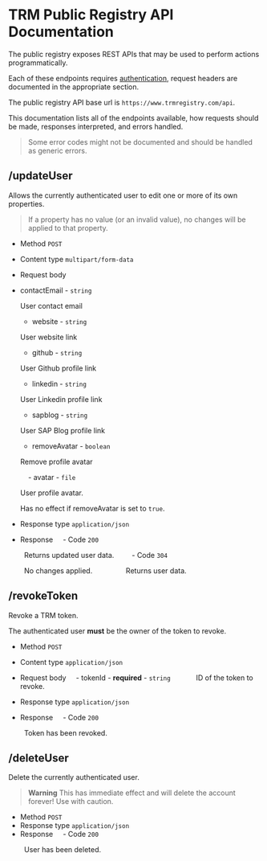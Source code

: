 # TRM Public Registry API Documentation


The public registry exposes REST APIs that may be used to perform actions programmatically.


Each of these endpoints requires [authentication](registry/public/authentication.md), request headers are documented in the appropriate section.


The public registry API base url is `https://www.trmregistry.com/api`.


This documentation lists all of the endpoints available, how requests should be made, responses interpreted, and errors handled.


> Some error codes might not be documented and should be handled as generic errors.


## /updateUser


Allows the currently authenticated user to edit one or more of its own properties.


> If a property has no value (or an invalid value), no changes will be applied to that property.


- Method `POST`
- Content type `multipart/form-data`
- Request body
- contactEmail - `string`

    User contact email

    - website - `string`

    User website link

    - github - `string`

    User Github profile link

    - linkedin - `string`

    User Linkedin profile link

    - sapblog - `string`

    User SAP Blog profile link

    - removeAvatar - `boolean`

    Remove profile avatar

        - avatar - `file`

    User profile avatar.

    Has no effect if removeAvatar is set to `true`.
- Response type `application/json`
- Response
    - Code `200`


        Returns updated user data.
   
    - Code `304`


        No changes applied.
       
        Returns user data.


## /revokeToken


Revoke a TRM token.


The authenticated user **must** be the owner of the token to revoke.


- Method `POST`
- Content type `application/json`
- Request body
    - tokenId - **required** - `string`
   
        ID of the token to revoke.


- Response type `application/json`
- Response
    - Code `200`


        Token has been revoked.
   
## /deleteUser


Delete the currently authenticated user.


> **Warning**
This has immediate effect and will delete the account forever!
Use with caution.


- Method `POST`
- Response type `application/json`
- Response
    - Code `200`


        User has been deleted.